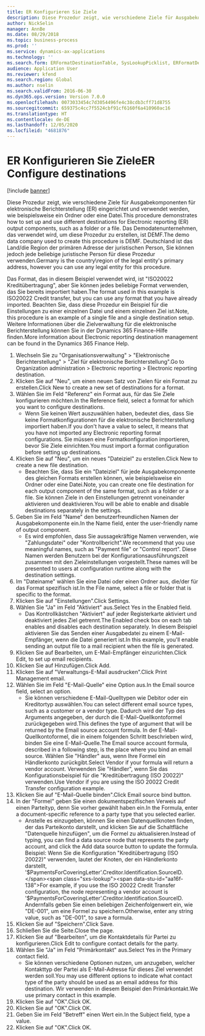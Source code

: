 ```yaml
---
title: ER Konfigurieren Sie Ziele
description: Diese Prozedur zeigt, wie verschiedene Ziele für Ausgabekomponenten für elektronische Berichterstellung (ER) eingerichtet und verwendet werden, wie beispielsweise ein Ordner oder eine Datei.
author: NickSelin
manager: AnnBe
ms.date: 08/29/2018
ms.topic: business-process
ms.prod: ''
ms.service: dynamics-ax-applications
ms.technology: ''
ms.search.form: ERFormatDestinationTable, SysLookupPicklist, ERFormatDestinationSettings, ERFormatDestinationEmailSettings, ERExpressionDesignerFormula, SRSPrintDestinationTokens
audience: Application User
ms.reviewer: kfend
ms.search.region: Global
ms.author: nselin
ms.search.validFrom: 2016-06-30
ms.dyn365.ops.version: Version 7.0.0
ms.openlocfilehash: 0073033454c7d3054496fe4c38cdb3cff71d8755
ms.sourcegitcommit: 659375c4cc7f5524cbf91cf6160f6a410960ac16
ms.translationtype: HT
ms.contentlocale: de-DE
ms.lasthandoff: 12/05/2020
ms.locfileid: "4681876"
---
```

# <a name="er-configure-destinations"></a><span data-ttu-id="aa16f-103">ER Konfigurieren Sie Ziele</span><span class="sxs-lookup"><span data-stu-id="aa16f-103">ER Configure destinations</span></span>

[!include [banner](../../includes/banner.md)]

<span data-ttu-id="aa16f-104">Diese Prozedur zeigt, wie verschiedene Ziele für Ausgabekomponenten für elektronische Berichterstellung (ER) eingerichtet und verwendet werden, wie beispielsweise ein Ordner oder eine Datei.</span><span class="sxs-lookup"><span data-stu-id="aa16f-104">This procedure demonstrates how to set up and use different destinations for Electronic reporting (ER) output components, such as a folder or a file.</span></span> <span data-ttu-id="aa16f-105">Das Demodatenunternehmen, das verwendet wird, um diese Prozedur zu erstellen, ist DEMF.</span><span class="sxs-lookup"><span data-stu-id="aa16f-105">The demo data company used to create this procedure is DEMF.</span></span> <span data-ttu-id="aa16f-106">Deutschland ist das Land/die Region der primären Adresse der juristischen Person, Sie können jedoch jede beliebige juristische Person für diese Prozedur verwenden.</span><span class="sxs-lookup"><span data-stu-id="aa16f-106">Germany is the country\region of the legal entity's primary address, however you can use any legal entity for this procedure.</span></span> 

<span data-ttu-id="aa16f-107">Das Format, das in diesem Beispiel verwendet wird, ist "ISO20022 Kreditübertragung", aber Sie können jedes beliebige Format verwenden, das Sie bereits importiert haben.</span><span class="sxs-lookup"><span data-stu-id="aa16f-107">The format used in this example is ISO20022 Credit transfer, but you can use any format that you have already imported.</span></span> <span data-ttu-id="aa16f-108">Beachten Sie, dass diese Prozedur ein Beispiel für die Einstellungen zu einer einzelnen Datei und einem einzelnen Ziel ist.</span><span class="sxs-lookup"><span data-stu-id="aa16f-108">Note, this procedure is an example of a single file and a single destination setup.</span></span> <span data-ttu-id="aa16f-109">Weitere Informationen über die Zielverwaltung für die elektronische Berichterstellung können Sie in der Dynamics 365 Finance-Hilfe finden.</span><span class="sxs-lookup"><span data-stu-id="aa16f-109">More information about Electronic reporting destination management can be found in the Dynamics 365 Finance Help.</span></span>

1. <span data-ttu-id="aa16f-110">Wechseln Sie zu "Organisationsverwaltung" > "Elektronische Berichterstellung" > "Ziel für elektronische Berichterstellung".</span><span class="sxs-lookup"><span data-stu-id="aa16f-110">Go to Organization administration > Electronic reporting > Electronic reporting destination.</span></span>
2. <span data-ttu-id="aa16f-111">Klicken Sie auf "Neu", um einen neuen Satz von Zielen für ein Format zu erstellen.</span><span class="sxs-lookup"><span data-stu-id="aa16f-111">Click New to create a new set of destinations for a format.</span></span>
3. <span data-ttu-id="aa16f-112">Wählen Sie im Feld "Referenz" ein Format aus, für das Sie Ziele konfigurieren möchten.</span><span class="sxs-lookup"><span data-stu-id="aa16f-112">In the Reference field, select a format for which you want to configure destinations.</span></span>
    * <span data-ttu-id="aa16f-113">Wenn Sie keinen Wert auszuwählen haben, bedeutet dies, dass Sie keine Formatkonfigurationen für die elektronische Berichterstellung importiert haben.</span><span class="sxs-lookup"><span data-stu-id="aa16f-113">If you don't have a value to select, it means that you have not imported any Electronic reporting format configurations.</span></span> <span data-ttu-id="aa16f-114">Sie müssen eine Formatkonfiguration importieren, bevor Sie Ziele einrichten.</span><span class="sxs-lookup"><span data-stu-id="aa16f-114">You must import a format configuration before setting up destinations.</span></span>  
4. <span data-ttu-id="aa16f-115">Klicken Sie auf "Neu", um ein neues "Dateiziel" zu erstellen.</span><span class="sxs-lookup"><span data-stu-id="aa16f-115">Click New to create a new file destination.</span></span>
    * <span data-ttu-id="aa16f-116">Beachten Sie, dass Sie ein "Dateiziel" für jede Ausgabekomponente des gleichen Formats erstellen können, wie beispielsweise ein Ordner oder eine Datei.</span><span class="sxs-lookup"><span data-stu-id="aa16f-116">Note, you can create one file destination for each output component of the same format, such as a folder or a file.</span></span> <span data-ttu-id="aa16f-117">Sie können Ziele in den Einstellungen getrennt voneinander aktivieren und deaktivieren.</span><span class="sxs-lookup"><span data-stu-id="aa16f-117">You will be able to enable and disable destinations separately in the settings.</span></span>  
5. <span data-ttu-id="aa16f-118">Geben Sie im Feld "Name" den benutzerfreundlichen Namen der Ausgabekomponente ein.</span><span class="sxs-lookup"><span data-stu-id="aa16f-118">In the Name field, enter the user-friendly name of output component.</span></span>
    * <span data-ttu-id="aa16f-119">Es wird empfohlen, dass Sie aussagekräftige Namen verwenden, wie "Zahlungsdatei" oder "Kontrollbericht".</span><span class="sxs-lookup"><span data-stu-id="aa16f-119">We recommend that you use meaningful names, such as "Payment file" or "Control report".</span></span> <span data-ttu-id="aa16f-120">Diese Namen werden Benutzern bei der Konfigurationsausführungszeit zusammen mit den Zieleinstellungen vorgestellt.</span><span class="sxs-lookup"><span data-stu-id="aa16f-120">These names will be presented to users at configuration runtime along with the destination settings.</span></span>  
6. <span data-ttu-id="aa16f-121">Im "Dateiname" wählen Sie eine Datei oder einen Ordner aus, die/der für das Format spezifisch ist.</span><span class="sxs-lookup"><span data-stu-id="aa16f-121">In the File name, select a file or folder that is specific to the format.</span></span>
7. <span data-ttu-id="aa16f-122">Klicken Sie auf "Einstellungen".</span><span class="sxs-lookup"><span data-stu-id="aa16f-122">Click Settings.</span></span>
8. <span data-ttu-id="aa16f-123">Wählen Sie "Ja" im Feld "Aktiviert" aus.</span><span class="sxs-lookup"><span data-stu-id="aa16f-123">Select Yes in the Enabled field.</span></span>
    * <span data-ttu-id="aa16f-124">Das Kontrollkästchen "Aktiviert" auf jeder Registerkarte aktiviert und deaktiviert jedes Ziel getrennt.</span><span class="sxs-lookup"><span data-stu-id="aa16f-124">The Enabled check box on each tab enables and disables each destination separately.</span></span> <span data-ttu-id="aa16f-125">In diesem Beispiel aktivieren Sie das Senden einer Ausgabedatei zu einem E-Mail-Empfänger, wenn die Datei generiert ist.</span><span class="sxs-lookup"><span data-stu-id="aa16f-125">In this example, you'll enable sending an output file to a mail recipient when the file is generated.</span></span>  
9. <span data-ttu-id="aa16f-126">Klicken Sie auf Bearbeiten, um E-Mail-Empfänger einzurichten.</span><span class="sxs-lookup"><span data-stu-id="aa16f-126">Click Edit, to set up email recipients.</span></span>
10. <span data-ttu-id="aa16f-127">Klicken Sie auf Hinzufügen.</span><span class="sxs-lookup"><span data-stu-id="aa16f-127">Click Add.</span></span>
11. <span data-ttu-id="aa16f-128">Klicken Sie auf "Verwaltungs-E-Mail ausdrucken".</span><span class="sxs-lookup"><span data-stu-id="aa16f-128">Click Print Management email.</span></span>
12. <span data-ttu-id="aa16f-129">Wählen Sie im Feld "E-Mail-Quelle" eine Option aus.</span><span class="sxs-lookup"><span data-stu-id="aa16f-129">In the Email source  field, select an option.</span></span>
    * <span data-ttu-id="aa16f-130">Sie können verschiedene E-Mail-Quelltypen wie Debitor oder ein Kreditortyp auswählen.</span><span class="sxs-lookup"><span data-stu-id="aa16f-130">You can select different email source types, such as a customer or a vendor type.</span></span> <span data-ttu-id="aa16f-131">Dadurch wird der Typ des Arguments angegeben, der durch die E-Mail-Quellkontoformel zurückgegeben wird.</span><span class="sxs-lookup"><span data-stu-id="aa16f-131">This defines the type of argument that will be returned by the Email source account formula.</span></span> <span data-ttu-id="aa16f-132">In der E-Mail-Quellkontoformel, die in einem folgenden Schritt beschrieben wird, binden Sie eine E-Mail-Quelle.</span><span class="sxs-lookup"><span data-stu-id="aa16f-132">The Email source account formula, described in a following step, is the place where you bind an email source.</span></span> <span data-ttu-id="aa16f-133">Wählen Sie "Händler" aus, wenn Ihre Formel ein Händlerkonto zurückgibt.</span><span class="sxs-lookup"><span data-stu-id="aa16f-133">Select Vendor if your formula will return a vendor account.</span></span> <span data-ttu-id="aa16f-134">Verwenden Sie "Händler", wenn Sie das Konfigurationsbeispiel für die "Kreditübertragung (ISO 20022)" verwenden.</span><span class="sxs-lookup"><span data-stu-id="aa16f-134">Use Vendor if you are using the ISO 20022 Credit Transfer configuration example.</span></span>  
13. <span data-ttu-id="aa16f-135">Klicken Sie auf "E-Mail-Quelle binden".</span><span class="sxs-lookup"><span data-stu-id="aa16f-135">Click Email source bind button.</span></span>
14. <span data-ttu-id="aa16f-136">In der "Formel" geben Sie einen dokumentspezifischen Verweis auf einen Parteityp, denn Sie vorher gewählt haben ein.</span><span class="sxs-lookup"><span data-stu-id="aa16f-136">In the Formula, enter a document-specific reference to a party type that you selected earlier.</span></span>
    * <span data-ttu-id="aa16f-137">Anstelle es einzugeben, können Sie einen Datenquellknoten finden, der das Parteikonto darstellt, und klicken Sie auf die Schaltfläche "Datenquelle hinzufügen", um die Formel zu aktualisieren.</span><span class="sxs-lookup"><span data-stu-id="aa16f-137">Instead of typing, you can find a data source node that represents the party account, and click the Add data source button to update the formula.</span></span> <span data-ttu-id="aa16f-138">Beispiel: Wenn Sie die Konfiguration "Kreditübertragung (ISO 20022)" verwenden, lautet der Knoten, der ein Händlerkonto darstellt, '$PaymentsForCoveringLetter'.Creditor.Identification.SourceID.</span><span class="sxs-lookup"><span data-stu-id="aa16f-138">For example, if you use the ISO 20022 Credit Transfer configuration, the node representing a vendor account is '$PaymentsForCoveringLetter'.Creditor.Identification.SourceID.</span></span> <span data-ttu-id="aa16f-139">Andernfalls geben Sie einen beliebigen Zeichenfolgenwert ein, wie "DE-001", um eine Formel zu speichern.</span><span class="sxs-lookup"><span data-stu-id="aa16f-139">Otherwise, enter any string value, such as "DE-001", to save a formula.</span></span>  
15. <span data-ttu-id="aa16f-140">Klicken Sie auf "Speichern".</span><span class="sxs-lookup"><span data-stu-id="aa16f-140">Click Save.</span></span>
16. <span data-ttu-id="aa16f-141">Schließen Sie die Seite.</span><span class="sxs-lookup"><span data-stu-id="aa16f-141">Close the page.</span></span>
17. <span data-ttu-id="aa16f-142">Klicken Sie auf "Bearbeiten", um die Kontaktdetails für Partei zu konfigurieren.</span><span class="sxs-lookup"><span data-stu-id="aa16f-142">Click Edit to configure contact details for the party.</span></span>
18. <span data-ttu-id="aa16f-143">Wählen Sie "Ja" im Feld "Primärkontakt" aus.</span><span class="sxs-lookup"><span data-stu-id="aa16f-143">Select Yes in the Primary contact field.</span></span>
    * <span data-ttu-id="aa16f-144">Sie können verschiedene Optionen nutzen, um anzugeben, welcher Kontakttyp der Partei als E-Mail-Adresse für dieses Ziel verwendet werden soll.</span><span class="sxs-lookup"><span data-stu-id="aa16f-144">You may use different options to indicate what contact type of the party should be used as an email address for this destination.</span></span> <span data-ttu-id="aa16f-145">Wir verwenden in diesem Beispiel den Primärkontakt.</span><span class="sxs-lookup"><span data-stu-id="aa16f-145">We use primary contact in this example.</span></span>  
19. <span data-ttu-id="aa16f-146">Klicken Sie auf "OK".</span><span class="sxs-lookup"><span data-stu-id="aa16f-146">Click OK.</span></span>
20. <span data-ttu-id="aa16f-147">Klicken Sie auf "OK".</span><span class="sxs-lookup"><span data-stu-id="aa16f-147">Click OK.</span></span>
21. <span data-ttu-id="aa16f-148">Geben Sie im Feld "Betreff" einen Wert ein.</span><span class="sxs-lookup"><span data-stu-id="aa16f-148">In the Subject field, type a value.</span></span>
22. <span data-ttu-id="aa16f-149">Klicken Sie auf "OK".</span><span class="sxs-lookup"><span data-stu-id="aa16f-149">Click OK.</span></span>

